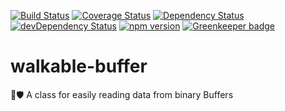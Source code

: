 [![Build Status](https://travis-ci.org/oBusk/walkable-buffer.svg?branch=master)](https://travis-ci.org/oBusk/walkable-buffer)
[![Coverage Status](https://coveralls.io/repos/github/oBusk/walkable-buffer/badge.svg?branch=master)](https://coveralls.io/github/oBusk/walkable-buffer?branch=master)
[![Dependency Status](https://david-dm.org/oBusk/walkable-buffer/status.svg)](https://david-dm.org/oBusk/walkable-buffer)
[![devDependency Status](https://david-dm.org/oBusk/walkable-buffer/dev-status.svg)](https://david-dm.org/oBusk/walkable-buffer?type=dev)
[![npm version](https://badge.fury.io/js/walkable-buffer.svg)](https://www.npmjs.com/package/walkable-buffer) [![Greenkeeper badge](https://badges.greenkeeper.io/oBusk/walkable-buffer.svg)](https://greenkeeper.io/)

# walkable-buffer

🚶🛡️ A class for easily reading data from binary Buffers
